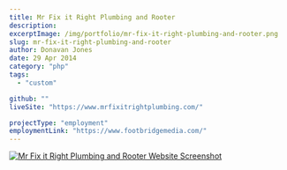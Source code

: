 ```yaml
---
title: Mr Fix it Right Plumbing and Rooter
description:
excerptImage: /img/portfolio/mr-fix-it-right-plumbing-and-rooter.png
slug: mr-fix-it-right-plumbing-and-rooter
author: Donavan Jones
date: 29 Apr 2014
category: "php"
tags:
  - "custom"

github: ""
liveSite: "https://www.mrfixitrightplumbing.com/"

projectType: "employment"
employmentLink: "https://www.footbridgemedia.com/"
---
```


<a href="https://www.mrfixitrightplumbing.com/" target="_blank" rel="noopener noreferrer">
  <img src="/img/portfolio/mr-fix-it-right-plumbing-and-rooter-full.png" alt="Mr Fix it Right Plumbing and Rooter Website Screenshot" />
</a>
